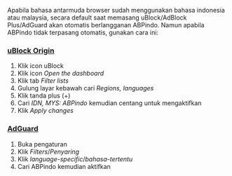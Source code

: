 Apabila bahasa antarmuda browser sudah menggunakan bahasa indonesia atau malaysia, secara default saat memasang uBlock/AdBlock Plus/AdGuard akan otomatis berlangganan ABPindo. Namun apabila ABPindo tidak terpasang otomatis, gunakan cara ini:

### [uBlock Origin](https://ublockorigin.com) ###
1. Klik icon uBlock
2. Klik icon *Open the dashboard*
3. Klik tab *Filter lists*
4. Gulung layar kebawah cari *Regions, languages*
5. Klik tanda plus (+)
6. Cari *IDN, MYS: ABPindo* kemudian centang untuk mengaktifkan
7. Klik *Apply changes*
    
### [AdGuard](https://adguard.com) ###
1. Buka pengaturan
2. Klik *Filters*/*Penyaring*
3. Klik *language-specific*/*bahasa-tertentu*
4. Cari ABPindo kemudian aktifkan

